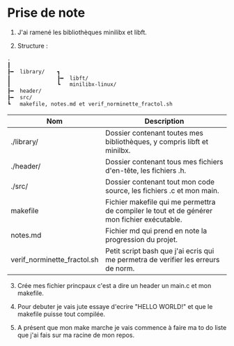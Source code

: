 # Prise de note

1. J'ai ramené les bibliothèques minilibx et libft.

2. Structure :
``` md
.
┃
┠━	library/	┓
┃				┠━	libft/
┃				┗	minilibx-linux/
┠━	header/
┠━	src/
┗	makefile, notes.md et verif_norminette_fractol.sh
```

| Nom | Description |
|-----|-------------|
| ./library/ | Dossier contenant toutes mes bibliothèques, y compris libft et minilbx. |
| ./header/ | Dossier contenant tous mes fichiers d'en-tête, les fichiers .h. |
| ./src/ | Dossier contenant tout mon code source, les fichiers .c et mon main. |
| makefile | Fichier makefile qui me permettra de compiler le tout et de générer mon fichier exécutable. |
| notes.md | Fichier md qui prend en note la progression du projet. |
| verif_norminette_fractol.sh | Petit script bash que j'ai ecris qui me permetra de verifier les erreurs de norm. |

3. Crée mes fichier princpaux c'est a dire un header un main.c et mon makefile.

4. Pour debuter je vais jute essaye d'ecrire "HELLO WORLD!" et que le makefile puisse tout compilée.

5. A présent que mon make marche je vais commence à faire ma to do liste que j'ai fais sur ma racine de mon repos.